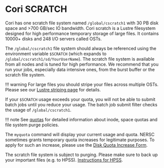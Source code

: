 # Cori SCRATCH

Cori has one scratch file system named `/global/cscratch1` with 30 PB
disk space and >700 GB/sec IO bandwidth. Cori scratch is a Lustre
filesystem designed for high performance temporary storage of large
files. It contains 10000+ disks and 248 I/O servers called OSTs.

The `/global/cscratch1` file system should always be referenced using
the environment variable `$SCRATCH` (which expands to
`/global/cscratch1/sd/YourUserName`). The scratch file system is
available from all nodes and is tuned for high performance. We
recommend that you run your jobs, especially data intensive ones, from
the burst buffer or the scratch file system.

!!! warning
    For large files you should stripe your files across multiple
    OSTs. Please see our [Lustre striping
    page](../performance/io/lustre/index.md) for details.

If your `$SCRATCH` usage exceeds your quota, you will not be able to
submit batch jobs until you reduce your usage.  The batch job submit
filter checks the usage of `/global/cscratch1`.

!!! note
    See [quotas](quotas.md) for detailed information about inode,
    space quotas and file system purge policies.

The `myquota` command will display your current usage and quota. NERSC
sometimes grants temporary quota increases for legitimate purposes. To
apply for such an increase, please use
the
[Disk Quota Increase Form](https://www.nersc.gov/users/storage-and-file-systems/file-systems/data-storage-quota-increase-request/).

The scratch file system is subject to purging. Please make sure to
back up your important files (e.g. to HPSS). [Instructions for
HPSS](archive.md).

